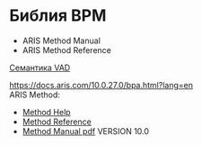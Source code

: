 # Библия BPM
- ARIS Method Manual
- ARIS Method Reference

[Семантика VAD](https://docs.aris.com/10.0.27.0/yay-method-reference/en/#/home/494393/en/1)

https://docs.aris.com/10.0.27.0/bpa.html?lang=en  
ARIS Method:
- [Method Help](https://docs.aris.com/10.0.27.0/yaa-method-help/en/#/index/en/1)
- [Method Reference](https://docs.aris.com/10.0.27.0/yay-method-reference/en/#/index/en/1)
- [Method Manual pdf](https://docs.aris.com/10.0.27.0/yaa-method-guide/en/Method-Manual.pdf) VERSION 10.0
